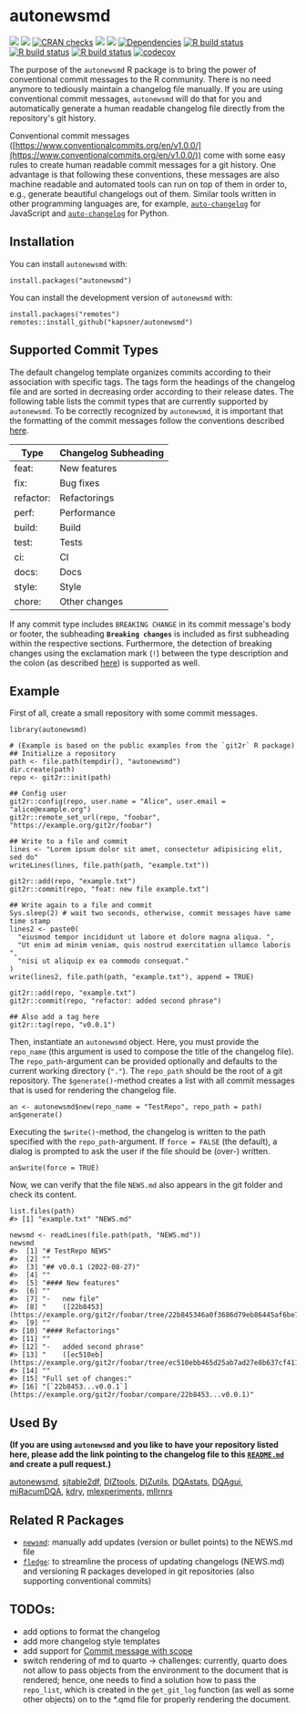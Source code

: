 # autonewsmd

<!-- badges: start -->
[![](https://img.shields.io/badge/lifecycle-experimental-orange.svg)](https://lifecycle.r-lib.org/articles/stages.html#experimental)
[![](https://www.r-pkg.org/badges/version/autonewsmd)](https://cran.r-project.org/package=autonewsmd)
[![CRAN checks](https://cranchecks.info/badges/summary/autonewsmd)](https://cran.r-project.org/web/checks/check_results_autonewsmd.html)
[![](http://cranlogs.r-pkg.org/badges/grand-total/autonewsmd?color=blue)](https://cran.r-project.org/package=autonewsmd)
[![](http://cranlogs.r-pkg.org/badges/last-month/autonewsmd?color=blue)](https://cran.r-project.org/package=autonewsmd)
[![Dependencies](https://tinyverse.netlify.com/badge/autonewsmd)](https://cran.r-project.org/package=autonewsmd)
[![R build status](https://github.com/kapsner/autonewsmd/workflows/R%20CMD%20Check%20via%20{tic}/badge.svg?branch=main)](https://github.com/kapsner/autonewsmd/actions)
[![R build status](https://github.com/kapsner/autonewsmd/workflows/lint/badge.svg?branch=main)](https://github.com/kapsner/autonewsmd/actions)
[![R build status](https://github.com/kapsner/autonewsmd/workflows/test-coverage/badge.svg?branch=main)](https://github.com/kapsner/autonewsmd/actions)
[![codecov](https://codecov.io/gh/kapsner/autonewsmd/branch/main/graph/badge.svg)](https://app.codecov.io/gh/kapsner/autonewsmd)
<!-- badges: end -->

The purpose of the `autonewsmd` R package is to bring the power of conventional commit messages to the R community. There is no need anymore to tediously maintain a changelog file manually. If you are using conventional commit messages, `autonewsmd` will do that for you and automatically generate a human readable changelog file directly from the repository's git history.

Conventional commit messages ([https://www.conventionalcommits.org/en/v1.0.0/](https://www.conventionalcommits.org/en/v1.0.0/)) come with some easy rules to create human readable commit messages for a git history. One advantage is that following these conventions, these messages are also machine readable and automated tools can run on top of them in order to, e.g., generate beautiful changelogs out of them. Similar tools written in other programming languages are, for example, [`auto-changelog`](https://github.com/cookpete/auto-changelog) for JavaScript and [`auto-changelog`](https://github.com/KeNaCo/auto-changelog) for Python.

## Installation

You can install `autonewsmd` with:

```{r}
install.packages("autonewsmd")
```

You can install the development version of `autonewsmd` with:

```{r}
install.packages("remotes")
remotes::install_github("kapsner/autonewsmd")
```

## Supported Commit Types

The default changelog template organizes commits according to their association with specific tags. The tags form the headings of the changelog file and are sorted in decreasing order according to their release dates. The following table lists the commit types that are currently supported by `autonewsmd`. To be correctly recognized by `autonewsmd`, it is important that the formatting of the commit messages follow the conventions described [here](https://www.conventionalcommits.org/en/v1.0.0/#commit-message-with--to-draw-attention-to-breaking-change).

<center>

| Type      | Changelog Subheading |
| --------- | -------------------- |
| feat:     | New features         |
| fix:      | Bug fixes            |
| refactor: | Refactorings         |
| perf:     | Performance          |
| build:    | Build                |
| test:     | Tests                |
| ci:       | CI                   |
| docs:     | Docs                 |
| style:    | Style                |
| chore:    | Other changes        |

</center>

If any commit type includes `BREAKING CHANGE` in its commit message's body or footer, the subheading **`Breaking changes`** is included as first subheading within the respective sections. Furthermore, the detection of breaking changes using the exclamation mark (`!`) between the type description and the colon (as described [here](https://www.conventionalcommits.org/en/v1.0.0/#commit-message-with--to-draw-attention-to-breaking-change)) is supported as well.

## Example

First of all, create a small repository with some commit messages.

```{r}
library(autonewsmd)

# (Example is based on the public examples from the `git2r` R package)
## Initialize a repository
path <- file.path(tempdir(), "autonewsmd")
dir.create(path)
repo <- git2r::init(path)

## Config user
git2r::config(repo, user.name = "Alice", user.email = "alice@example.org")
git2r::remote_set_url(repo, "foobar", "https://example.org/git2r/foobar")

## Write to a file and commit
lines <- "Lorem ipsum dolor sit amet, consectetur adipisicing elit, sed do"
writeLines(lines, file.path(path, "example.txt"))

git2r::add(repo, "example.txt")
git2r::commit(repo, "feat: new file example.txt")

## Write again to a file and commit
Sys.sleep(2) # wait two seconds, otherwise, commit messages have same time stamp
lines2 <- paste0(
  "eiusmod tempor incididunt ut labore et dolore magna aliqua. ",
  "Ut enim ad minim veniam, quis nostrud exercitation ullamco laboris ",
  "nisi ut aliquip ex ea commodo consequat."
)
write(lines2, file.path(path, "example.txt"), append = TRUE)

git2r::add(repo, "example.txt")
git2r::commit(repo, "refactor: added second phrase")

## Also add a tag here
git2r::tag(repo, "v0.0.1")
```

Then, instantiate an `autonewsmd` object. Here, you must provide the `repo_name` (this argument is used to compose the title of the changelog file). The `repo_path`-argument can be provided optionally and defaults to the current working directory (`"."`). The `repo_path` should be the root of a git repository. The `$generate()`-method creates a list with all commit messages that is used for rendering the changelog file.

```{r}
an <- autonewsmd$new(repo_name = "TestRepo", repo_path = path)
an$generate()
```

Executing the `$write()`-method, the changelog is written to the path specified with the `repo_path`-argument. If `force = FALSE` (the default), a dialog is prompted to ask the user if the file should be (over-) written.

```{r writenmd}
an$write(force = TRUE)
```

Now, we can verify that the file `NEWS.md` also appears in the git folder and check its content.

```{r}
list.files(path)
#> [1] "example.txt" "NEWS.md"
```

```{r}
newsmd <- readLines(file.path(path, "NEWS.md"))
newsmd
#>  [1] "# TestRepo NEWS"                                                                                
#>  [2] ""                                                                                               
#>  [3] "## v0.0.1 (2022-08-27)"                                                                         
#>  [4] ""                                                                                               
#>  [5] "#### New features"                                                                              
#>  [6] ""                                                                                               
#>  [7] "-   new file"                                                                                   
#>  [8] "    ([22b8453](https://example.org/git2r/foobar/tree/22b845346a0f3686d79eb86445af6be71dc86da6))"
#>  [9] ""                                                                                               
#> [10] "#### Refactorings"                                                                              
#> [11] ""                                                                                               
#> [12] "-   added second phrase"                                                                        
#> [13] "    ([ec510eb](https://example.org/git2r/foobar/tree/ec510ebb465d25ab7ad27e8b637cf4113b55cbdf))"
#> [14] ""                                                                                               
#> [15] "Full set of changes:"                                                                           
#> [16] "[`22b8453...v0.0.1`](https://example.org/git2r/foobar/compare/22b8453...v0.0.1)"
```

## Used By 

**(If you are using `autonewsmd` and you like to have your repository listed here, please add the link pointing to the changelog file to this [`README.md`](./README.md) and create a pull request.)**

[autonewsmd](https://github.com/kapsner/autonewsmd/blob/main/NEWS.md), [sjtable2df](https://github.com/kapsner/sjtable2df/blob/main/NEWS.md), [DIZtools](https://github.com/miracum/misc-diztools/blob/main/NEWS.md), [DIZutils](https://github.com/miracum/misc-dizutils/blob/master/NEWS.md), [DQAstats](https://github.com/miracum/dqa-dqastats/blob/master/NEWS.md), [DQAgui](https://github.com/miracum/dqa-dqagui/blob/master/NEWS.md), [miRacumDQA](https://github.com/miracum/dqa-miracumdqa/blob/master/NEWS.md), [kdry](https://github.com/kapsner/kdry/blob/main/NEWS.md), [mlexperiments](https://github.com/kapsner/mlexperiments/blob/main/NEWS.md), [mllrnrs](https://github.com/kapsner/mllrnrs/blob/main/NEWS.md)

## Related R Packages

- [`newsmd`](https://github.com/Dschaykib/newsmd): manually add updates (version or bullet points) to the NEWS.md file
- [`fledge`](https://github.com/cynkra/fledge): to streamline the process of updating changelogs (NEWS.md) and versioning R packages developed in git repositories (also supporting conventional commits)

## TODOs:

- add options to format the changelog
- add more changelog style templates
- add support for [Commit message with scope](https://www.conventionalcommits.org/en/v1.0.0/#commit-message-with-scope)
- switch rendering of md to quarto -> challenges: currently, quarto does not allow to pass objects from the environment to the document that is rendered; hence, one needs to find a solution how to pass the `repo_list`, which is created in the `get_git_log` function (as well as some other objects) on to the *.qmd file for properly rendering the document.
